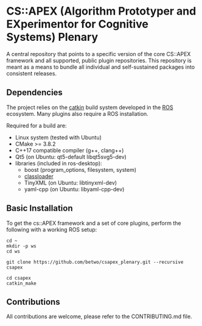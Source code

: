 # CS::APEX (Algorithm Prototyper and EXperimentor for Cognitive Systems) Plenary

A central repository that points to a specific version of the core CS::APEX framework and all supported, public plugin repositories. 
This repository is meant as a means to bundle all individual and self-sustained packages into consistent releases.


## Dependencies

The project relies on the [catkin](http://wiki.ros.org/catkin) build system
developed in the [ROS](http://wiki.ros.org/) ecosystem. Many plugins also require a ROS installation.

Required for a build are:
- Linux system (tested with Ubuntu)
- CMake >= 3.8.2
- C++17 compatible compiler (g++, clang++)
- Qt5 (on Ubuntu: qt5-default libqt5svg5-dev)
- libraries (included in ros-desktop):
    - boost (program_options, filesystem, system)
    - [classloader](https://github.com/ros/class_loader)
    - TinyXML (on Ubuntu: libtinyxml-dev)
    - yaml-cpp (on Ubuntu: libyaml-cpp-dev)


## Basic Installation

To get the cs::APEX framework and a set of core plugins, perform the following with a working ROS setup:

    cd ~
    mkdir -p ws
    cd ws

    git clone https://github.com/betwo/csapex_plenary.git --recursive csapex

    cd csapex
    catkin_make

## Contributions

All contributions are welcome, please refer to the CONTRIBUTING.md file.
